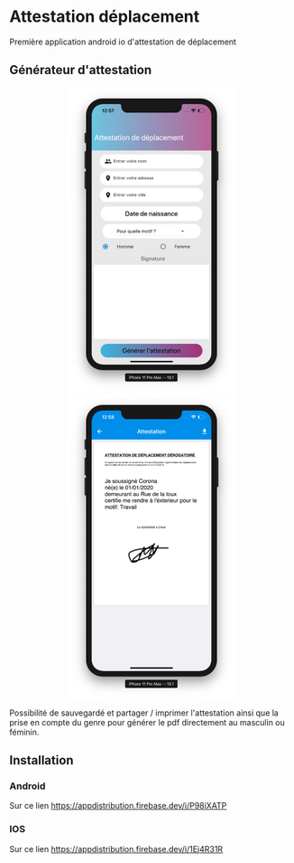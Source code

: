 # Attestation déplacement

Première application android io d'attestation de déplacement

## Générateur d'attestation
<p align="center">
<img src="https://raw.githubusercontent.com/yos95/Attestation-deplacement/master/Capture%20d%E2%80%99e%CC%81cran%202020-03-20%20a%CC%80%2000.57.07.png" width="300" >
<img src="https://raw.githubusercontent.com/yos95/Attestation-deplacement/master/Capture%20d%E2%80%99e%CC%81cran%202020-03-20%20a%CC%80%2000.58.38.png" width="300">
  </p>

Possibilité de sauvegardé et partager / imprimer l'attestation ainsi que  la prise en compte du genre pour générer le pdf directement au masculin ou féminin.

## Installation

### Android

Sur ce lien https://appdistribution.firebase.dev/i/P98iXATP


### IOS

Sur ce lien https://appdistribution.firebase.dev/i/1Ej4R31R
